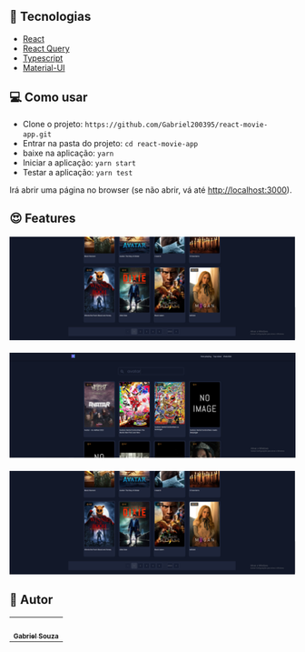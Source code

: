## :wrench: Tecnologias

- [React](https://pt-br.reactjs.org/)
- [React Query](https://react-query-v3.tanstack.com/)
- [Typescript](https://www.typescriptlang.org/)
- [Material-UI](https://mui.com/material-ui/getting-started/overview/)

## 💻 Como usar

- Clone o projeto: `https://github.com/Gabriel200395/react-movie-app.git`
- Entrar na pasta do projeto: `cd react-movie-app`
- baixe na aplicação: `yarn`
- Iniciar a aplicação: `yarn start` 
- Testar a aplicação: `yarn test`


Irá abrir uma página no browser (se não abrir, vá até [http://localhost:3000](http://localhost:3000/)).

## :heart_eyes: Features


<h4 align="left">
  <img src="./public/paginacao-initial.png" /><br>
</h4>

<h4 align="left">
  <img src="./public/paginacao-inicial-pesquisa.png" /><br>
</h4>

<h4 align="left">
  <img src="./public/paginacao-initial.png" /><br>
</h4>

## :pencil: Autor

<table>
  <tr>
    <td align="center"><a href="https://github.com/Gabriel200395"><img src="https://avatars2.githubusercontent.com/u/68435908?s=400&u=9cbee30d93471534b2bd12a6364edd45e618b923&v=4" width="100px;" alt=""/><br /><sub><b>Gabriel Souza</b></sub></a><br /></td>
  <tr>
</table>
